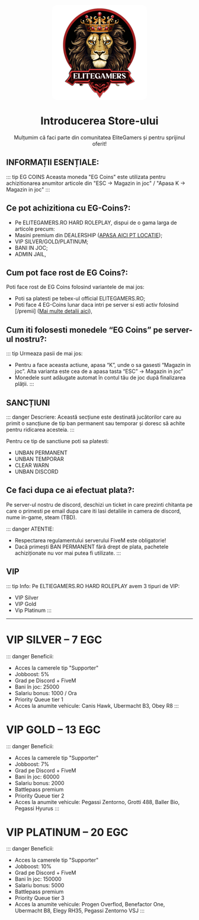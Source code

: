 <img src="../public/elitegamers.png" alt="pozaRegulament" width="256" height="256" style="display: block; margin: 0px auto; border-radius: 1%; border-radius: 5%;">

# <center>**Introducerea Store-ului**</center>


 <center>Mulțumim că faci parte din comunitatea EliteGamers și pentru sprijinul oferit!</center> 

##  INFORMAȚII ESENȚIALE:

::: tip EG COINS
Aceasta moneda "EG Coins" este utilizata pentru achizitionarea anumitor articole din "ESC -> Magazin in joc" / "Apasa K -> Magazin in joc"
:::

## Ce pot achizitiona cu EG-Coins?:
 - Pe ELITEGAMERS.RO HARD ROLEPLAY, dispui de o gama larga de articole precum:
 - Masini premium din DEALERSHIP ([APASA AICI PT LOCATIE](../public/store/dealership.png));
 - VIP SILVER/GOLD/PLATINUM;
 - BANI IN JOC;
 - ADMIN JAIL,

 ## Cum pot face rost de EG Coins?:
 Poti face rost de EG Coins folosind variantele de mai jos:
 - Poti sa platesti pe tebex-ul official ELITEGAMERS.RO;
 - Poti face 4 EG-Coins lunar daca intri pe server si esti activ folosind [/premii] ([Mai multe detalii aici](https://wiki.elitegamers.ro/general/rewards.html)),

## Cum iti folosesti monedele “EG Coins” pe server-ul nostru?: 
::: tip Urmeaza pasii de mai jos:
- Pentru a face aceasta actiune, apasa “K”, unde o sa gasesti “Magazin in joc”. Alta varianta este cea de a apasa tasta “ESC” -> Magazin in joc” 
- Monedele sunt adăugate automat în contul tău de joc după finalizarea plății.
:::

##  SANCȚIUNI
::: danger Descriere:
Această secțiune este destinată jucătorilor care au primit o sancțiune de tip ban permanent sau temporar și doresc să achite pentru ridicarea acesteia.
::: 

Pentru ce tip de sanctiune poti sa platesti:
-  UNBAN PERMANENT
-  UNBAN TEMPORAR
-  CLEAR WARN
-  UNBAN DISCORD

## Ce faci dupa ce ai efectuat plata?:  
 Pe server-ul nostru de discord, deschizi un ticket in care prezinti chitanta pe care o primesti pe email dupa care iti lasi detaliile in camera de discord, nume in-game, steam (TBD). 
 

::: danger ATENTIE:
- Respectarea regulamentului serverului FiveM este obligatorie!
- Dacă primești BAN PERMANENT fără drept de plata, pachetele achiziționate nu vor mai putea fi utilizate.
:::

## VIP
::: tip Info:
 Pe ELTIEGAMERS.RO HARD ROLEPLAY avem 3 tipuri de VIP:
 - VIP Silver
 - VIP Gold
 - Vip Platinum
 :::


---
 # VIP SILVER – 7 EGC
::: danger Beneficii:
- Acces la camerele tip "Supporter"
- Jobboost: 5%
- Grad pe Discord + FiveM
- Bani în joc: 25000
- Salariu bonus: 1000 / Ora
- Priority Queue tier 1
- Acces la anumite vehicule: Canis Hawk, Ubermacht B3, Obey R8
:::

# VIP GOLD – 13 EGC 
::: danger Beneficii:
- Acces la camerele tip "Supporter"
- Jobboost: 7%
- Grad pe Discord + FiveM
- Bani în joc: 60000
- Salariu bonus: 2000
- Battlepass premium
- Priority Queue tier 2
- Acces la anumite vehicule: Pegassi Zentorno, Grotti 488, Baller Bio, Pegassi Hyurus
:::

# VIP PLATINUM – 20 EGC 
::: danger Beneficii:
- Acces la camerele tip "Supporter"
- Jobboost: 10%
- Grad pe Discord + FiveM
- Bani în joc: 150000
- Salariu bonus: 5000
- Battlepass premium
- Priority Queue tier 3
- Acces la anumite vehicule: Progen Overflod, Benefactor One, Ubermacht B8, Elegy RH35, Pegassi Zentorno VSJ
::: 